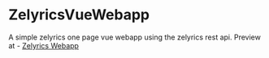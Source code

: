# ZelyricsVueWebapp
A simple zelyrics one page vue webapp using the zelyrics rest api. Preview at - <a target="_black" href="http://www.zelyrics.com/app/">Zelyrics Webapp</a>
